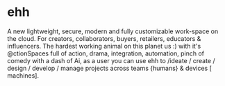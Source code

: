 # ehh
A new lightweight, secure, modern and fully customizable work-space on the cloud.
For creators, collaborators, buyers, retailers, educators & influencers.
The hardest working animal on this planet us :)
with it's @ctionSpaces full of action, drama, integration, automation, pinch of comedy with a dash of Ai,
as a user you can use ehh to /ideate / create / design / develop / manage projects across teams {humans} & devices [ machines].

